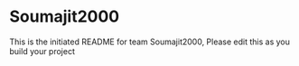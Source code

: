 # Soumajit2000
This is the initiated README for team Soumajit2000, Please edit this as you build your project
